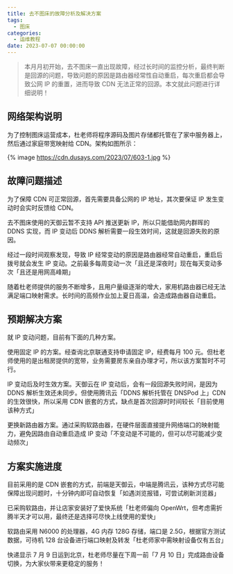 ```yaml
---
title: 去不图床的故障分析及解决方案
tags:
  - 图床
categories:
  - 运维教程
date: 2023-07-07 00:00:00
---
```


> 本月月初开始，去不图床一直出现故障，经过长时间的监控分析，最终判断是回源的问题，导致问题的原因是路由器经常性自动重启，每次重启都会导致公网 IP 的重置，进而导致 CDN 无法正常的回源。本文就此问题进行详细说明！

<!-- more -->

## 网络架构说明

为了控制图床运营成本，杜老师将程序源码及图片存储都托管在了家中服务器上，然后通过家庭带宽映射给 CDN。架构如图所示：

{% image https://cdn.dusays.com/2023/07/603-1.jpg %}

## 故障问题描述

为了保障 CDN 可正常回源，首先需要具备公网的 IP 地址，其次要保证 IP 发生变动时会实时反馈给 CDN。

去不图床使用的天御云暂不支持 API 推送更新 IP，所以只能借助网内群晖的 DDNS 实现，而 IP 变动后 DDNS 解析需要一段生效时间，这就是回源失败的原因。

经过一段时间观察发现，导致 IP 经常变动的原因是路由器经常自动重启，重启后拨号就会发生 IP 变动。之前最多每周变动一次「且还是深夜时」现在每天变动多次「且还是用网高峰期」

随着杜老师提供的服务不断增多，且用户量级逐渐的增大，家用机路由器已经无法满足端口映射需求。长时间的高频作业加上夏日高温，会造成路由器自动重启。

## 预期解决方案

就 IP 变动问题，目前有下面的几种方案。

使用固定 IP 的方案。经查询北京联通支持申请固定 IP，经费每月 100 元。但杜老师使用的是出租房提供的宽带，业务需要房东亲自办理才可，所以该方案暂时不可行。

IP 变动后及时生效方案。天御云在 IP 变动后，会有一段回源失败时间，是因为 DDNS 解析生效还未同步。但使用腾讯云「DDNS 解析托管在 DNSPod 上」CDN 的生效很快，所以采用 CDN 嵌套的方式，缺点是首次回源时时间较长「目前使用该种方式」

更换新路由器方案。通过采购软路由器，在硬件层面直接提升网络端口的映射能力，避免因路由自动重启造成 IP 变动「不变动是不可能的，但可以尽可能减少变动频次」

## 方案实施进度

目前采用的是 CDN 嵌套的方式，前端是天御云，中端是腾讯云，该种方式尽可能保障出现问题时，十分钟内即可自动恢复「如遇浏览报错，可尝试刷新浏览器」

已采购软路由，并让店家安装好了爱快系统「杜老师偏向 OpenWrt，但考虑需折腾半天才可以用，最终还是选择可尽快上线使用的爱快」

软路由采用 N6000 的处理器，4G 内存 128G 存储，端口是 2.5G，根据官方测试数据，可待机 128 台设备进行端口映射及转发「杜老师家中需映射设备仅有五台」

快递显示 7 月 9 日运到北京，杜老师尽量在下周一前「7 月 10 日」完成路由设备切换，为大家伙带来更稳定的服务！